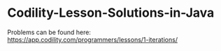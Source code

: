 # Codility-Lesson-Solutions-in-Java
Problems can be found here: https://app.codility.com/programmers/lessons/1-iterations/
